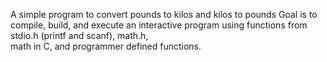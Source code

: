 A simple program to convert pounds to kilos and kilos to pounds
Goal is to compile, build, and execute an interactive program using 
functions from stdio.h (printf and scanf), math.h,  
math in C, and programmer defined functions.
